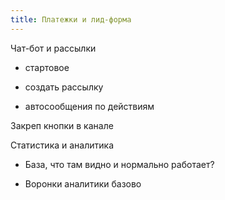 ```yaml
---
title: Платежки и лид-форма
---
```


Чат-бот и рассылки

-  стартовое

-  создать рассылку

-  автосообщения по действиям

   

Закреп кнопки в канале



Статистика и аналитика

-  База, что там видно и нормально работает?

-  Воронки аналитики базово